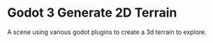 # Godot 3 Generate 2D Terrain
A scene using various godot plugins to create a 3d terrain to explore.
